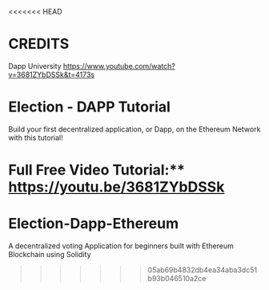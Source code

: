 <<<<<<< HEAD
# CREDITS
Dapp University
https://www.youtube.com/watch?v=3681ZYbDSSk&t=4173s


# Election - DAPP Tutorial
Build your first decentralized application, or Dapp, on the Ethereum Network with this tutorial!

Full Free Video Tutorial:**
https://youtu.be/3681ZYbDSSk
=======
# Election-Dapp-Ethereum
A decentralized voting Application for beginners built with Ethereum Blockchain using Solidity
>>>>>>> 05ab69b4832db4ea34aba3dc51b93b046510a2ce
